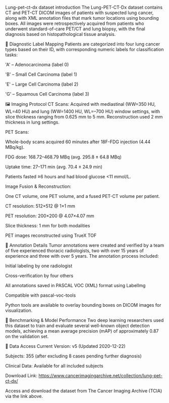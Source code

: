 Lung-pet-ct-dx dataset introduction
The Lung-PET-CT-Dx dataset contains CT and PET-CT DICOM images of patients with suspected lung cancer, along with XML annotation files that mark tumor locations using bounding boxes. All images were retrospectively acquired from patients who underwent standard-of-care PET/CT and lung biopsy, with the final diagnosis based on histopathological tissue analysis.

🧬 Diagnostic Label Mapping
Patients are categorized into four lung cancer types based on their ID, with corresponding numeric labels for classification tasks:

'A' – Adenocarcinoma (label 0)

'B' – Small Cell Carcinoma (label 1)

'E' – Large Cell Carcinoma (label 2)

'G' – Squamous Cell Carcinoma (label 3)

🖼 Imaging Protocol
CT Scans: Acquired with mediastinal (WW=350 HU, WL=40 HU) and lung (WW=1400 HU, WL=–700 HU) window settings, with slice thickness ranging from 0.625 mm to 5 mm. Reconstruction used 2 mm thickness in lung settings.

PET Scans:

Whole-body scans acquired 60 minutes after 18F-FDG injection (4.44 MBq/kg).

FDG dose: 168.72–468.79 MBq (avg. 295.8 ± 64.8 MBq)

Uptake time: 27–171 min (avg. 70.4 ± 24.9 min)

Patients fasted ≥6 hours and had blood glucose <11 mmol/L.

Image Fusion & Reconstruction:

One CT volume, one PET volume, and a fused PET-CT volume per patient.

CT resolution: 512×512 @ 1×1 mm

PET resolution: 200×200 @ 4.07×4.07 mm

Slice thickness: 1 mm for both modalities

PET images reconstructed using TrueX TOF

🧠 Annotation Details
Tumor annotations were created and verified by a team of five experienced thoracic radiologists, two with over 15 years of experience and three with over 5 years. The annotation process included:

Initial labeling by one radiologist

Cross-verification by four others

All annotations saved in PASCAL VOC (XML) format using LabelImg

Compatible with pascal-voc-tools

Python tools are available to overlay bounding boxes on DICOM images for visualization.

🧪 Benchmarking & Model Performance
Two deep learning researchers used this dataset to train and evaluate several well-known object detection models, achieving a mean average precision (mAP) of approximately 0.87 on the validation set.

📂 Data Access
Current Version: v5 (Updated 2020-12-22)

Subjects: 355 (after excluding 8 cases pending further diagnosis)

Clinical Data: Available for all included subjects

Download Link: https://www.cancerimagingarchive.net/collection/lung-pet-ct-dx/

Access and download the dataset from The Cancer Imaging Archive (TCIA) via the link above.
